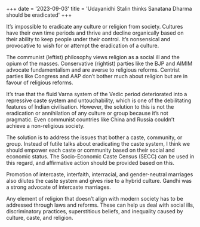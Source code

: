 +++
date = '2023-09-03'
title = 'Udayanidhi Stalin thinks Sanatana Dharma should be eradicated' 
+++

It’s impossible to eradicate any culture or religion from society. Cultures have their own time periods and thrive and decline organically based on their ability to keep people under their control. It’s nonsensical and provocative to wish for or attempt the eradication of a culture.

The communist (leftist) philosophy views religion as a social ill and the opium of the masses. Conservative (rightist) parties like the BJP and AIMIM advocate fundamentalism and are averse to religious reforms. Centrist parties like Congress and AAP don’t bother much about religion but are in favour of religious reforms.

It’s true that the fluid Varna system of the Vedic period deteriorated into a repressive caste system and untouchability, which is one of the debilitating features of Indian civilisation. However, the solution to this is not the eradication or annihilation of any culture or group because it’s not pragmatic. Even communist countries like China and Russia couldn’t achieve a non-religious society.

The solution is to address the issues that bother a caste, community, or group. Instead of futile talks about eradicating the caste system, I think we should empower each caste or community based on their social and economic status. The Socio-Economic Caste Census (SECC) can be used in this regard, and affirmative action should be provided based on this.

Promotion of intercaste, interfaith, interracial, and gender-neutral marriages also dilutes the caste system and gives rise to a hybrid culture. Gandhi was a strong advocate of intercaste marriages.

Any element of religion that doesn’t align with modern society has to be addressed through laws and reforms. These can help us deal with social ills, discriminatory practices, superstitious beliefs, and inequality caused by culture, caste, and religion.
